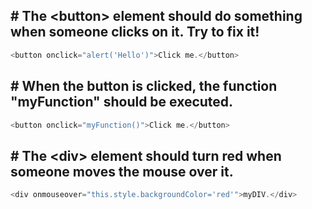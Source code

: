 ## # The \<button\> element should do something when someone clicks on it. Try to fix it!

  ``` js
  <button onclick="alert('Hello')">Click me.</button>
  ```
  
  ## # When the button is clicked, the function "myFunction" should be executed.
  
  ``` js
<button onclick="myFunction()">Click me.</button>  
  ```
## # The \<div\> element should turn red when someone moves the mouse over it.

``` js
<div onmouseover="this.style.backgroundColor='red'">myDIV.</div>
```
